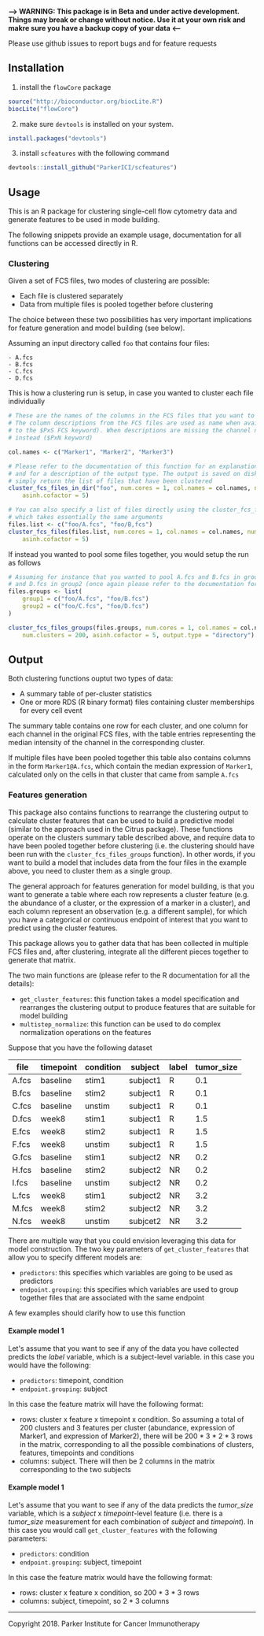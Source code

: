 **--> WARNING: This package is in Beta and under active development. Things may break or change without notice. Use it at your own risk and makre sure you have a backup copy of your data <--**

Please use github issues to report bugs and for feature requests



## Installation

1. install the `flowCore` package
```R
source("http://bioconductor.org/biocLite.R")
biocLite("flowCore")
```

2. make sure `devtools` is installed on your system.

```R
install.packages("devtools")
```

3. install `scfeatures` with the following command

```R
devtools::install_github("ParkerICI/scfeatures")
```

## Usage
This is an R package for clustering single-cell flow cytometry data and generate features to be used in mode building.

The following snippets provide an example usage, documentation for all functions can be accessed directly in R.

### Clustering

Given a set of FCS files, two modes of clustering are possible:
- Each file is clustered separately
- Data from multiple files is pooled together before clustering

The choice between these two possibilities has very important implications for feature generation and model building (see below).

Assuming an input directory called `foo` that contains four files:
```
- A.fcs
- B.fcs
- C.fcs
- D.fcs
```
This is how a clustering run is setup, in case you wanted to cluster each file individually

```R
# These are the names of the columns in the FCS files that you want to use for clustering. 
# The column descriptions from the FCS files are used as name when available (corresponding
# to the $PxS FCS keyword). When descriptions are missing the channel names are used
# instead ($PxN keyword)

col.names <- c("Marker1", "Marker2", "Marker3")

# Please refer to the documentation of this function for an explanation of the parameters
# and for a description of the output type. The output is saved on disk, and the function
# simply return the list of files that have been clustered
cluster_fcs_files_in_dir("foo", num.cores = 1, col.names = col.names, num.clusters = 200,
    asinh.cofactor = 5)

# You can also specify a list of files directly using the cluster_fcs_files function,
# which takes essentially the same arguments
files.list <- c("foo/A.fcs", "foo/B,fcs")
cluster_fcs_files(files.list, num.cores = 1, col.names = col.names, num.clusters = 200,
    asinh.cofactor = 5)
```

If instead you wanted to pool some files together, you would setup the run as follows

```R
# Assuming for instance that you wanted to pool A.fcs and B.fcs in group 1, and C.fcs
# and D.fcs in group2 (once again please refer to the documentation for details)
files.groups <- list(
    group1 = c("foo/A.fcs", "foo/B.fcs")
    group2 = c("foo/C.fcs", "foo/D.fcs")
)

cluster_fcs_files_groups(files.groups, num.cores = 1, col.names = col.names, 
    num.clusters = 200, asinh.cofactor = 5, output.type = "directory")
```

## Output

Both clustering functions ouptut two types of data:
- A summary table of per-cluster statistics
- One or more RDS (R binary format) files containing cluster memberships for every cell event

The summary table contains one row for each cluster, and one column for each channel in the original FCS files, with the table entries representing the median intensity of the channel in the corresponding cluster.

If multiple files have been pooled together this table also contains columns in the form `Marker1@A.fcs`, which contain the median expression of `Marker1`, calculated only on the cells in that cluster that came from sample `A.fcs`

### Features generation

This package also contains functions to rearrange the clustering output to calculate cluster features that can be used to build a predictive model (similar to the approach used in the Citrus package). These functions operate on the clusters summary table described above, and require data to have been pooled together before clustering (i.e. the clustering should have been run with the `cluster_fcs_files_groups` function). In other words, if you want to build a model that includes data from the four files in the example above, you need to cluster them as a single group.

The general approach for features generation for model building, is that you want to generate a table where each row represents a cluster feature (e.g. the abundance of a cluster, or the expression of a marker in a cluster), and each column represent an observation (e.g. a different sample), for which you have a categorical or continuous endpoint of interest that you want to predict using the cluster features.

This package allows you to gather data that has been collected in multiple FCS files and, after clustering, integrate all the different pieces together to generate that matrix.

The two main functions are (please refer to the R documentation for all the details):
- `get_cluster_features`: this function takes a model specification and rearranges the clustering output to produce features that are suitable for model building
- `multistep_normalize`: this function can be used to do complex normalization operations on the features

 Suppose that you have the following dataset

|file   |timepoint  |condition  |subject    |label  |tumor_size |
|-------|-----------|-----------|-----------|-------|-----------|
|A.fcs  |baseline   |stim1      |subject1   |R      |0.1        |
|B.fcs  |baseline   |stim2      |subject1   |R      |0.1        |
|C.fcs  |baseline   |unstim     |subject1   |R      |0.1        |
|D.fcs  |week8      |stim1      |subject1   |R      |1.5        |
|E.fcs  |week8      |stim2      |subject1   |R      |1.5        |
|F.fcs  |week8      |unstim     |subject1   |R      |1.5        |
|G.fcs  |baseline   |stim1      |subject2   |NR     |0.2        |
|H.fcs  |baseline   |stim2      |subject2   |NR     |0.2        |
|I.fcs  |baseline   |unstim     |subject2   |NR     |0.2        |
|L.fcs  |week8      |stim1      |subject2   |NR     |3.2        |
|M.fcs  |week8      |stim2      |subject2   |NR     |3.2        |
|N.fcs  |week8      |unstim     |subjcet2   |NR     |3.2        |

There are multiple way that you could envision leveraging this data for model construction. The two key parameters of `get_cluster_features` that allow you to specify different models are:
- `predictors`: this specifies which variables are going to be used as predictors
- `endpoint.grouping`: this specifies which variables are used to group together files that are associated with the same endpoint

A few examples should clarify how to use this function

#### Example model 1

Let's assume that you want to see if any of the data you have collected predicts the *label* variable, which is a subject-level variable. in this case you would have the following:
- `predictors`: timepoint, condition
- `endpoint.grouping`: subject

In this case the feature matrix will have the following format:
- rows: cluster x feature x timepoint x condition. So assuming a total of 200 clusters and 3 features per cluster (abundance, expression of Marker1, and expression of Marker2), there will be 200 * 3 * 2 * 3 rows in the matrix, corresponding to all the possible combinations of clusters, features, timepoints and conditions
- columns: subject. There will then be 2 columns in the matrix corresponding to the two subjects

#### Example model 1

Let's assume that you want to see if any of the data predicts the *tumor_size* variable, which is a *subject* x *timepoint*-level feature (i.e. there is a *tumor_size* measurement for each combination of *subject* and *timepoint*). In this case you would call `get_cluster_features` with the following parameters:
- `predictors`: condition
- `endpoint.grouping`: subject, timepoint

In this case the feature matrix would have the following format:
- rows: cluster x feature x condition, so 200 * 3 * 3 rows
- columns: subject, timepoint, so 2 * 3 columns


---

Copyright 2018. Parker Institute for Cancer Immunotherapy










